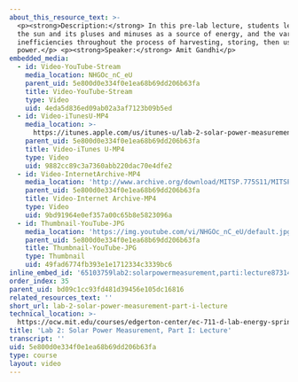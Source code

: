 ```yaml
---
about_this_resource_text: >-
  <p><strong>Description:</strong> In this pre-lab lecture, students learn about
  the sun and its pluses and minuses as a source of energy, and the various
  inefficiencies throughout the process of harvesting, storing, then using solar
  power.</p> <p><strong>Speaker:</strong> Amit Gandhi</p>
embedded_media:
  - id: Video-YouTube-Stream
    media_location: NHGOc_nC_eU
    parent_uid: 5e800d0e334f0e1ea68b69dd206b63fa
    title: Video-YouTube-Stream
    type: Video
    uid: 4eda5d836ed09ab02a3af7123b09b5ed
  - id: Video-iTunesU-MP4
    media_location: >-
      https://itunes.apple.com/us/itunes-u/lab-2-solar-power-measurement/id591211144?i=136606450
    parent_uid: 5e800d0e334f0e1ea68b69dd206b63fa
    title: Video-iTunes U-MP4
    type: Video
    uid: 9882cc89c3a7360abb220dac70e4dfe2
  - id: Video-InternetArchive-MP4
    media_location: 'http://www.archive.org/download/MITSP.775S11/MITSP_775S11lab02-1_300k.mp4'
    parent_uid: 5e800d0e334f0e1ea68b69dd206b63fa
    title: Video-Internet Archive-MP4
    type: Video
    uid: 9bd91964e0ef357a00c65b8e5823096a
  - id: Thumbnail-YouTube-JPG
    media_location: 'https://img.youtube.com/vi/NHGOc_nC_eU/default.jpg'
    parent_uid: 5e800d0e334f0e1ea68b69dd206b63fa
    title: Thumbnail-YouTube-JPG
    type: Thumbnail
    uid: 49fad6774fb393e1e1712334c3339bc6
inline_embed_id: '65103759lab2:solarpowermeasurement,parti:lecture87314245'
order_index: 35
parent_uid: bd09c1cc93fd481d39456e105dc16816
related_resources_text: ''
short_url: lab-2-solar-power-measurement-part-i-lecture
technical_location: >-
  https://ocw.mit.edu/courses/edgerton-center/ec-711-d-lab-energy-spring-2011/energy-storage/lab-2-solar-power-measurement-part-i-lecture
title: 'Lab 2: Solar Power Measurement, Part I: Lecture'
transcript: ''
uid: 5e800d0e334f0e1ea68b69dd206b63fa
type: course
layout: video
---
```

